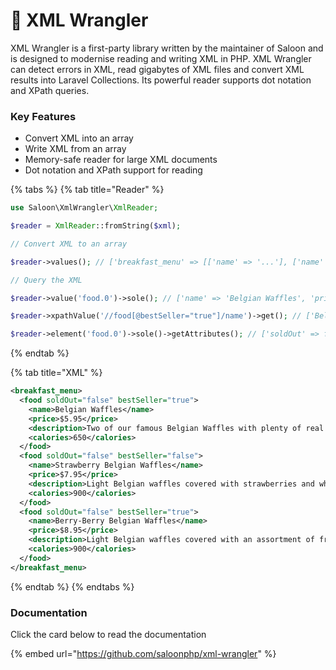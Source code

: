 # 🏇 XML Wrangler

XML Wrangler is a first-party library written by the maintainer of Saloon and is designed to modernise reading and writing XML in PHP. XML Wrangler can detect errors in XML, read gigabytes of XML files and convert XML results into Laravel Collections. Its powerful reader supports dot notation and XPath queries.

### Key Features

* Convert XML into an array
* Write XML from an array
* Memory-safe reader for large XML documents
* Dot notation and XPath support for reading

{% tabs %}
{% tab title="Reader" %}
```php
use Saloon\XmlWrangler\XmlReader;

$reader = XmlReader::fromString($xml);

// Convert XML to an array

$reader->values(); // ['breakfast_menu' => [['name' => '...'], ['name' => '...'], ['name' => '...']]

// Query the XML

$reader->value('food.0')->sole(); // ['name' => 'Belgian Waffles', 'price' => '$5.95', ...]

$reader->xpathValue('//food[@bestSeller="true"]/name')->get(); // ['Belgian Waffles', 'Berry-Berry Belgian Waffles']

$reader->element('food.0')->sole()->getAttributes(); // ['soldOut' => false, 'bestSeller' => true]
```
{% endtab %}

{% tab title="XML" %}
```xml
<breakfast_menu>
  <food soldOut="false" bestSeller="true">
    <name>Belgian Waffles</name>
    <price>$5.95</price>
    <description>Two of our famous Belgian Waffles with plenty of real maple syrup</description>
    <calories>650</calories>
  </food>
  <food soldOut="false" bestSeller="false">
    <name>Strawberry Belgian Waffles</name>
    <price>$7.95</price>
    <description>Light Belgian waffles covered with strawberries and whipped cream</description>
    <calories>900</calories>
  </food>
  <food soldOut="false" bestSeller="true">
    <name>Berry-Berry Belgian Waffles</name>
    <price>$8.95</price>
    <description>Light Belgian waffles covered with an assortment of fresh berries and whipped cream</description>
    <calories>900</calories>
  </food>
</breakfast_menu>
```
{% endtab %}
{% endtabs %}

### Documentation

Click the card below to read the documentation

{% embed url="https://github.com/saloonphp/xml-wrangler" %}

